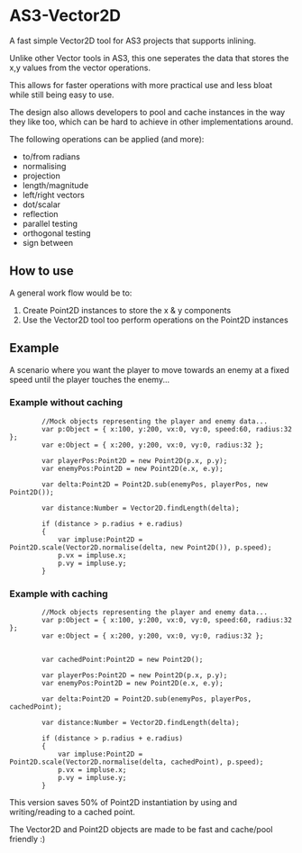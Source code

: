 # AS3-Vector2D


A fast simple Vector2D tool for AS3 projects that supports inlining.

Unlike other Vector tools in AS3, this one seperates the data that stores the x,y
values from the vector operations.

This allows for faster operations with more practical use and less bloat while still
being easy to use.

The design also allows developers to pool and cache instances in the way they like too,
which can be hard to achieve in other implementations around.

The following operations can be applied (and more):
* to/from radians
* normalising
* projection
* length/magnitude
* left/right vectors
* dot/scalar
* reflection
* parallel testing
* orthogonal testing
* sign between



## How to use


A general work flow would be to:

1. Create Point2D instances to store the x & y components
2. Use the Vector2D tool too perform operations on the Point2D instances

## Example


A scenario where you want the player to move towards an enemy at a fixed speed
until the player touches the enemy...

### Example without caching


			//Mock objects representing the player and enemy data...
			var p:Object = { x:100, y:200, vx:0, vy:0, speed:60, radius:32 };
			var e:Object = { x:200, y:200, vx:0, vy:0, radius:32 };
			
			var playerPos:Point2D = new Point2D(p.x, p.y);
			var enemyPos:Point2D = new Point2D(e.x, e.y);
			
			var delta:Point2D = Point2D.sub(enemyPos, playerPos, new Point2D());
			
			var distance:Number = Vector2D.findLength(delta);
			
			if (distance > p.radius + e.radius)
			{
				var impluse:Point2D = Point2D.scale(Vector2D.normalise(delta, new Point2D()), p.speed);
				p.vx = impluse.x;
				p.vy = impluse.y;
			}
			
### Example with caching


			//Mock objects representing the player and enemy data...
			var p:Object = { x:100, y:200, vx:0, vy:0, speed:60, radius:32 };
			var e:Object = { x:200, y:200, vx:0, vy:0, radius:32 };
			
			
			var cachedPoint:Point2D = new Point2D();
				
			var playerPos:Point2D = new Point2D(p.x, p.y);
			var enemyPos:Point2D = new Point2D(e.x, e.y);
			
			var delta:Point2D = Point2D.sub(enemyPos, playerPos, cachedPoint);
			
			var distance:Number = Vector2D.findLength(delta);
			
			if (distance > p.radius + e.radius)
			{
				var impluse:Point2D = Point2D.scale(Vector2D.normalise(delta, cachedPoint), p.speed);
				p.vx = impluse.x;
				p.vy = impluse.y;
			}
			
This version saves 50% of Point2D instantiation by using and writing/reading to a cached point.

The Vector2D and Point2D objects are made to be fast and cache/pool friendly :)



